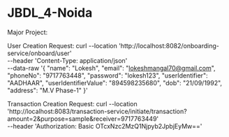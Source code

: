 # JBDL_4-Noida

Major Project:

User Creation Request:
curl --location 'http://localhost:8082/onboarding-service/onboard/user' \
--header 'Content-Type: application/json' \
--data-raw '{
    "name": "Lokesh",
    "email": "lokeshmangal70@gmail.com",
    "phoneNo": "9717763448",
    "password": "lokesh123",
    "userIdentifier": "AADHAAR",
    "userIdentifierValue": "894598235680",
    "dob": "21/09/1992",
    "address": "M.V Phase-1"
}'

Transaction Creation Request:
curl --location 'http://localhost:8083/transaction-service/initiate/transaction?amount=2&purpose=sample&receiver=9717763449' \
--header 'Authorization: Basic OTcxNzc2MzQ1Njpyb2JpbjEyMw=='
